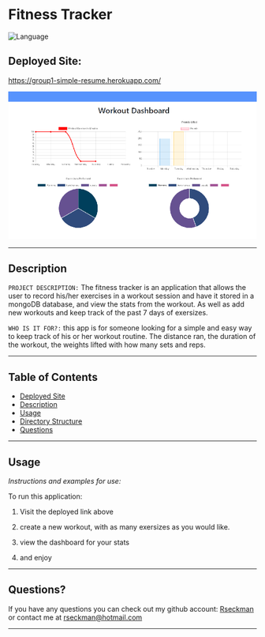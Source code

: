 # Fitness Tracker
![Language](https://img.shields.io/static/v1?label=JavaScript&message=language&color=brightgreen)

## Deployed Site:
https://group1-simple-resume.herokuapp.com/

![IMAGE](images/workoutstats.png)

---

## Description


`PROJECT DESCRIPTION:` The fitness tracker is an application that allows the user to record his/her exercises in a workout session and have it stored in a mongoDB database, and view the stats from the workout.  As well as add new workouts and keep track of the past 7 days of exersizes.   


`WHO IS IT FOR?:` this app is for someone looking for a simple and easy way to keep track of his or her workout routine.  The distance ran, the duration of the workout, the weights lifted with how many sets and reps.


  ---


## Table of Contents

  - [Deployed Site](#deployed-site)
  - [Description](#description)
  - [Usage](#usage)
  - [Directory Structure](#directory-structure)
  - [Questions](#questions)
 
 ---



## Usage
  *Instructions and examples for use:*

To run this application:
1. Visit the deployed link above

2. create a new workout, with as many exersizes as you would like.

3. view the dashboard for your stats
5. and enjoy
---


## Questions?

  If you have any questions you can check out my github account: [Rseckman](https://github.com/Rseckman)
  or contact me at rseckman@hotmail.com

---